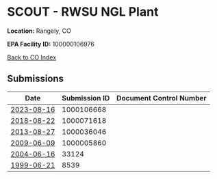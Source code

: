 # SCOUT - RWSU NGL Plant

**Location:** Rangely, CO

**EPA Facility ID:** 100000106976

[Back to CO Index](../../index.md)

## Submissions

| Date | Submission ID | Document Control Number |
|------|--------------|-------------------------|
| [2023-08-16](submissions/1000106668.md) | 1000106668 |  |
| [2018-08-22](submissions/1000071618.md) | 1000071618 |  |
| [2013-08-27](submissions/1000036046.md) | 1000036046 |  |
| [2009-06-09](submissions/1000005860.md) | 1000005860 |  |
| [2004-06-16](submissions/33124.md) | 33124 |  |
| [1999-06-21](submissions/8539.md) | 8539 |  |
